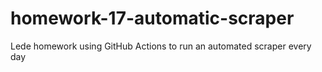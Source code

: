 # homework-17-automatic-scraper
 Lede homework using GitHub Actions to run an automated scraper every day

